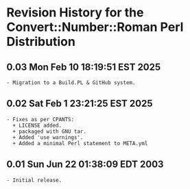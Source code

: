 # Revision History for the Convert::Number::Roman Perl Distribution

## 0.03 Mon Feb 10 18:19:51 EST 2025
	- Migration to a Build.PL & GitHub system.

## 0.02 Sat Feb  1 23:21:25 EST 2025
	- Fixes as per CPANTS:
	  + LICENSE added.
	  + packaged with GNU tar.
	  + Added 'use warnings'.
	  + Added a minimal Perl statement to META.yml

## 0.01  Sun Jun 22 01:38:09 EDT 2003
	- Initial release.
